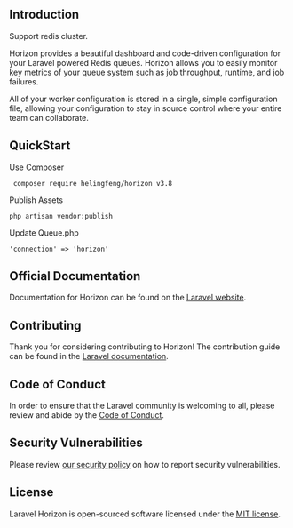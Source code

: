 [](./redis_cli.jpg)

## Introduction

Support redis cluster.

[](./ui.jpg)

Horizon provides a beautiful dashboard and code-driven configuration for your Laravel powered Redis queues. Horizon allows you to easily monitor key metrics of your queue system such as job throughput, runtime, and job failures.

All of your worker configuration is stored in a single, simple configuration file, allowing your configuration to stay in source control where your entire team can collaborate.

## QuickStart

Use Composer

```shell
 composer require helingfeng/horizon v3.8
```

Publish Assets

```shell
php artisan vendor:publish
```

Update Queue.php

```shell
'connection' => 'horizon'
```



## Official Documentation

Documentation for Horizon can be found on the [Laravel website](https://laravel.com/docs/horizon).

## Contributing

Thank you for considering contributing to Horizon! The contribution guide can be found in the [Laravel documentation](https://laravel.com/docs/contributions).

## Code of Conduct

In order to ensure that the Laravel community is welcoming to all, please review and abide by the [Code of Conduct](https://laravel.com/docs/contributions#code-of-conduct).

## Security Vulnerabilities

Please review [our security policy](https://github.com/laravel/horizon/security/policy) on how to report security vulnerabilities.

## License

Laravel Horizon is open-sourced software licensed under the [MIT license](LICENSE.md).
